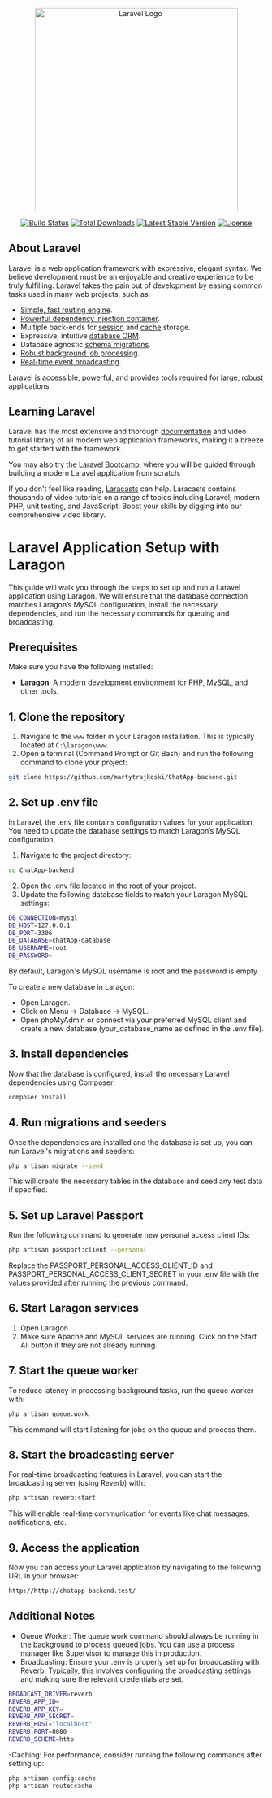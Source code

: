 <p align="center"><a href="https://laravel.com" target="_blank"><img src="https://raw.githubusercontent.com/laravel/art/master/logo-lockup/5%20SVG/2%20CMYK/1%20Full%20Color/laravel-logolockup-cmyk-red.svg" width="400" alt="Laravel Logo"></a></p>

<p align="center">
<a href="https://github.com/laravel/framework/actions"><img src="https://github.com/laravel/framework/workflows/tests/badge.svg" alt="Build Status"></a>
<a href="https://packagist.org/packages/laravel/framework"><img src="https://img.shields.io/packagist/dt/laravel/framework" alt="Total Downloads"></a>
<a href="https://packagist.org/packages/laravel/framework"><img src="https://img.shields.io/packagist/v/laravel/framework" alt="Latest Stable Version"></a>
<a href="https://packagist.org/packages/laravel/framework"><img src="https://img.shields.io/packagist/l/laravel/framework" alt="License"></a>
</p>

## About Laravel

Laravel is a web application framework with expressive, elegant syntax. We believe development must be an enjoyable and creative experience to be truly fulfilling. Laravel takes the pain out of development by easing common tasks used in many web projects, such as:

- [Simple, fast routing engine](https://laravel.com/docs/routing).
- [Powerful dependency injection container](https://laravel.com/docs/container).
- Multiple back-ends for [session](https://laravel.com/docs/session) and [cache](https://laravel.com/docs/cache) storage.
- Expressive, intuitive [database ORM](https://laravel.com/docs/eloquent).
- Database agnostic [schema migrations](https://laravel.com/docs/migrations).
- [Robust background job processing](https://laravel.com/docs/queues).
- [Real-time event broadcasting](https://laravel.com/docs/broadcasting).

Laravel is accessible, powerful, and provides tools required for large, robust applications.

## Learning Laravel

Laravel has the most extensive and thorough [documentation](https://laravel.com/docs) and video tutorial library of all modern web application frameworks, making it a breeze to get started with the framework.

You may also try the [Laravel Bootcamp](https://bootcamp.laravel.com), where you will be guided through building a modern Laravel application from scratch.

If you don't feel like reading, [Laracasts](https://laracasts.com) can help. Laracasts contains thousands of video tutorials on a range of topics including Laravel, modern PHP, unit testing, and JavaScript. Boost your skills by digging into our comprehensive video library.

# Laravel Application Setup with Laragon

This guide will walk you through the steps to set up and run a Laravel application using Laragon. We will ensure that the database connection matches Laragon’s MySQL configuration, install the necessary dependencies, and run the necessary commands for queuing and broadcasting.

## Prerequisites

Make sure you have the following installed:

- **[Laragon](https://laragon.org/)**: A modern development environment for PHP, MySQL, and other tools.

## 1. Clone the repository

1. Navigate to the `www` folder in your Laragon installation. This is typically located at `C:\laragon\www`.
2. Open a terminal (Command Prompt or Git Bash) and run the following command to clone your project:

```bash
git clone https://github.com/martytrajkoski/ChatApp-backend.git
```

## 2. Set up .env file
In Laravel, the .env file contains configuration values for your application. You need to update the database settings to match Laragon’s MySQL configuration.

1. Navigate to the project directory:
```bash
cd ChatApp-backend
```
2. Open the .env file located in the root of your project.
3. Update the following database fields to match your Laragon MySQL settings:
```bash
DB_CONNECTION=mysql
DB_HOST=127.0.0.1
DB_PORT=3306
DB_DATABASE=chatApp-database
DB_USERNAME=root
DB_PASSWORD=
```
By default, Laragon's MySQL username is root and the password is empty.

To create a new database in Laragon:
- Open Laragon.
- Click on Menu → Database → MySQL.
- Open phpMyAdmin or connect via your preferred MySQL client and create a new database (your_database_name as defined in the .env file).

## 3. Install dependencies
Now that the database is configured, install the necessary Laravel dependencies using Composer:

```bash
composer install
```

## 4. Run migrations and seeders
Once the dependencies are installed and the database is set up, you can run Laravel's migrations and seeders:

```bash
php artisan migrate --seed
```
This will create the necessary tables in the database and seed any test data if specified.

## 5. Set up Laravel Passport
Run the following command to generate new personal access client IDs:
```bash
php artisan passport:client --personal
```
Replace the PASSPORT_PERSONAL_ACCESS_CLIENT_ID and PASSPORT_PERSONAL_ACCESS_CLIENT_SECRET in your .env file with the values provided after running the previous command.

## 6. Start Laragon services
1. Open Laragon.
2. Make sure Apache and MySQL services are running. Click on the Start All button if they are not already running.

## 7. Start the queue worker
To reduce latency in processing background tasks, run the queue worker with:
```bash
php artisan queue:work
```
This command will start listening for jobs on the queue and process them.

## 8. Start the broadcasting server
For real-time broadcasting features in Laravel, you can start the broadcasting server (using Reverb) with:

```bash
php artisan reverb:start
```
This will enable real-time communication for events like chat messages, notifications, etc.

## 9. Access the application
Now you can access your Laravel application by navigating to the following URL in your browser:

```bash
http://http://chatapp-backend.test/
```

## Additional Notes
- Queue Worker: The queue:work command should always be running in the background to process queued jobs. You can use a process manager like Supervisor to manage this in production.
- Broadcasting: Ensure your .env is properly set up for broadcasting with Reverb. Typically, this involves configuring the broadcasting settings and making sure the relevant credentials are set.

```bash
BROADCAST_DRIVER=reverb
REVERB_APP_ID=
REVERB_APP_KEY=
REVERB_APP_SECRET=
REVERB_HOST="localhost"
REVERB_PORT=8080
REVERB_SCHEME=http
```
-Caching: For performance, consider running the following commands after setting up:
```bash
php artisan config:cache
php artisan route:cache
```
